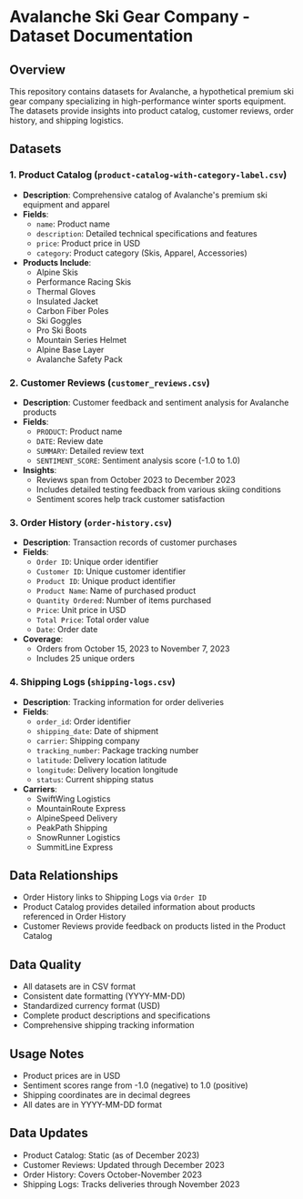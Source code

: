 # Avalanche Ski Gear Company - Dataset Documentation

## Overview
This repository contains datasets for Avalanche, a hypothetical premium ski gear company specializing in high-performance winter sports equipment. The datasets provide insights into product catalog, customer reviews, order history, and shipping logistics.

## Datasets

### 1. Product Catalog (`product-catalog-with-category-label.csv`)
- **Description**: Comprehensive catalog of Avalanche's premium ski equipment and apparel
- **Fields**:
  - `name`: Product name
  - `description`: Detailed technical specifications and features
  - `price`: Product price in USD
  - `category`: Product category (Skis, Apparel, Accessories)
- **Products Include**:
  - Alpine Skis
  - Performance Racing Skis
  - Thermal Gloves
  - Insulated Jacket
  - Carbon Fiber Poles
  - Ski Goggles
  - Pro Ski Boots
  - Mountain Series Helmet
  - Alpine Base Layer
  - Avalanche Safety Pack

### 2. Customer Reviews (`customer_reviews.csv`)
- **Description**: Customer feedback and sentiment analysis for Avalanche products
- **Fields**:
  - `PRODUCT`: Product name
  - `DATE`: Review date
  - `SUMMARY`: Detailed review text
  - `SENTIMENT_SCORE`: Sentiment analysis score (-1.0 to 1.0)
- **Insights**:
  - Reviews span from October 2023 to December 2023
  - Includes detailed testing feedback from various skiing conditions
  - Sentiment scores help track customer satisfaction

### 3. Order History (`order-history.csv`)
- **Description**: Transaction records of customer purchases
- **Fields**:
  - `Order ID`: Unique order identifier
  - `Customer ID`: Unique customer identifier
  - `Product ID`: Unique product identifier
  - `Product Name`: Name of purchased product
  - `Quantity Ordered`: Number of items purchased
  - `Price`: Unit price in USD
  - `Total Price`: Total order value
  - `Date`: Order date
- **Coverage**:
  - Orders from October 15, 2023 to November 7, 2023
  - Includes 25 unique orders

### 4. Shipping Logs (`shipping-logs.csv`)
- **Description**: Tracking information for order deliveries
- **Fields**:
  - `order_id`: Order identifier
  - `shipping_date`: Date of shipment
  - `carrier`: Shipping company
  - `tracking_number`: Package tracking number
  - `latitude`: Delivery location latitude
  - `longitude`: Delivery location longitude
  - `status`: Current shipping status
- **Carriers**:
  - SwiftWing Logistics
  - MountainRoute Express
  - AlpineSpeed Delivery
  - PeakPath Shipping
  - SnowRunner Logistics
  - SummitLine Express

## Data Relationships
- Order History links to Shipping Logs via `Order ID`
- Product Catalog provides detailed information about products referenced in Order History
- Customer Reviews provide feedback on products listed in the Product Catalog

## Data Quality
- All datasets are in CSV format
- Consistent date formatting (YYYY-MM-DD)
- Standardized currency format (USD)
- Complete product descriptions and specifications
- Comprehensive shipping tracking information

## Usage Notes
- Product prices are in USD
- Sentiment scores range from -1.0 (negative) to 1.0 (positive)
- Shipping coordinates are in decimal degrees
- All dates are in YYYY-MM-DD format

## Data Updates
- Product Catalog: Static (as of December 2023)
- Customer Reviews: Updated through December 2023
- Order History: Covers October-November 2023
- Shipping Logs: Tracks deliveries through November 2023 
